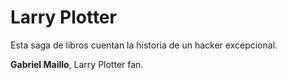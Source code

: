 # Larry Plotter

Esta saga de libros cuentan la historia de un hacker excepcional.

**Gabriel Maillo**, Larry Plotter fan.
